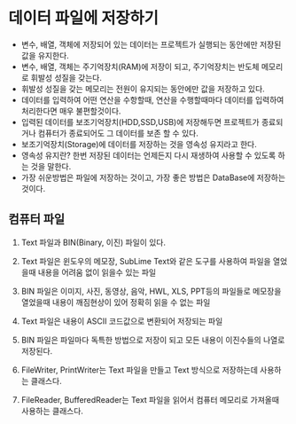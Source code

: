 # 데이터 파일에 저장하기
* 변수, 배열, 객체에 저장되어 있는 데이터는 프로젝트가 실행되는 동안에만 저장된 값을 유지한다.
* 변수, 배열, 객체는 주기억장치(RAM)에 저장이 되고, 주기억장치는 반도체 메모리로 휘발성 성질을 갖는다.
* 휘발성 성질을 갖는 메모리는 전원이 유지되는 동안에만 값을 저장하고 있다.
* 데이터를 입력하여 어떤 연산을 수항할때, 연산을 수행할때마다 데이터를 입력하여 처리한다면 매우 불편할것이다.
* 입력된 데이터를 보조기억장치(HDD,SSD,USB)에 저장해두면 프로젝트가 종료되거나 컴퓨터가 종료되어도 그 데이터를 보존 할 수 있다.
* 보조기억장치(Storage)에 데이터를 저장하는 것을 영속성 유지라고 한다.
* 영속성 유지란? 한번 저장된 데이터는 언제든지 다시 재생하여 사용할 수 있도록 하는 것을 말한다.
* 가장 쉬운방법은 파일에 저장하는 것이고, 가장 좋은 방법은 DataBase에 저장하는 것이다.

## 컴퓨터 파일
1. Text 파일과 BIN(Binary, 이진) 파일이 있다.
2. Text 파일은 윈도우의 메모장, SubLime Text와 같은 도구를 사용하여 파일을 열었을때 내용을 어려움 없이 읽을수 있는 파일

3. BIN 파일은 이미지, 사진, 동영상, 음악, HWL, XLS, PPT등의 파일들로 메모장을 열었을때 내용이 깨짐현상이 있어 정확히 읽을 수 없는 파일

4. Text 파일은 내용이 ASCII 코드값으로 변환되어 저장되는 파일

5. BIN 파일은 파일마다 독특한 방법으로 저장이 되고 모든 내용이 이진수들의 나열로 저장된다.

6. FileWriter, PrintWriter는 Text 파일을 만들고 Text 방식으로 저장하는데 사용하는 클래스다.

7. FileReader, BufferedReader는 Text 파일을 읽어서 컴퓨터 메모리로 가져올때 사용하는 클래스다.